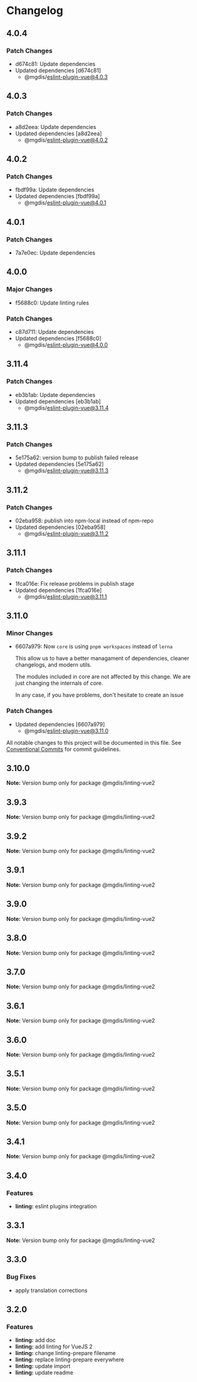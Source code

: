 # Changelog

## 4.0.4

### Patch Changes

- d674c81: Update dependencies
- Updated dependencies [d674c81]
  - @mgdis/eslint-plugin-vue@4.0.3

## 4.0.3

### Patch Changes

- a8d2eea: Update dependencies
- Updated dependencies [a8d2eea]
  - @mgdis/eslint-plugin-vue@4.0.2

## 4.0.2

### Patch Changes

- fbdf99a: Update dependencies
- Updated dependencies [fbdf99a]
  - @mgdis/eslint-plugin-vue@4.0.1

## 4.0.1

### Patch Changes

- 7a7e0ec: Update dependencies

## 4.0.0

### Major Changes

- f5688c0: Update linting rules

### Patch Changes

- c87d711: Update dependencies
- Updated dependencies [f5688c0]
  - @mgdis/eslint-plugin-vue@4.0.0

## 3.11.4

### Patch Changes

- eb3b1ab: Update dependencies
- Updated dependencies [eb3b1ab]
  - @mgdis/eslint-plugin-vue@3.11.4

## 3.11.3

### Patch Changes

- 5e175a62: version bump to publish failed release
- Updated dependencies [5e175a62]
  - @mgdis/eslint-plugin-vue@3.11.3

## 3.11.2

### Patch Changes

- 02eba958: publish into npm-local instead of npm-repo
- Updated dependencies [02eba958]
  - @mgdis/eslint-plugin-vue@3.11.2

## 3.11.1

### Patch Changes

- 1fca016e: Fix release problems in publish stage
- Updated dependencies [1fca016e]
  - @mgdis/eslint-plugin-vue@3.11.1

## 3.11.0

### Minor Changes

- 6607a979: Now `core` is using `pnpm workspaces` instead of `lerna`

  This allow us to have a better managament of dependencies, cleaner changelogs, and modern utils.

  The modules included in core are not affected by this change. We are just changing the internals of core.

  In any case, if you have problems, don't hesitate to create an issue

### Patch Changes

- Updated dependencies [6607a979]
  - @mgdis/eslint-plugin-vue@3.11.0

All notable changes to this project will be documented in this file.
See [Conventional Commits](https://conventionalcommits.org) for commit guidelines.

## 3.10.0

**Note:** Version bump only for package @mgdis/linting-vue2

## 3.9.3

**Note:** Version bump only for package @mgdis/linting-vue2

## 3.9.2

**Note:** Version bump only for package @mgdis/linting-vue2

## 3.9.1

**Note:** Version bump only for package @mgdis/linting-vue2

## 3.9.0

**Note:** Version bump only for package @mgdis/linting-vue2

## 3.8.0

**Note:** Version bump only for package @mgdis/linting-vue2

## 3.7.0

**Note:** Version bump only for package @mgdis/linting-vue2

## 3.6.1

**Note:** Version bump only for package @mgdis/linting-vue2

## 3.6.0

**Note:** Version bump only for package @mgdis/linting-vue2

## 3.5.1

**Note:** Version bump only for package @mgdis/linting-vue2

## 3.5.0

**Note:** Version bump only for package @mgdis/linting-vue2

## 3.4.1

**Note:** Version bump only for package @mgdis/linting-vue2

## 3.4.0

### Features

- **linting:** eslint plugins integration

## 3.3.1

**Note:** Version bump only for package @mgdis/linting-vue2

## 3.3.0

### Bug Fixes

- apply translation corrections

## 3.2.0

### Features

- **linting:** add doc
- **linting:** add linting for VueJS 2
- **linting:** change linting-prepare filename
- **linting:** replace linting-prepare everywhere
- **linting:** update import
- **linting:** update readme
